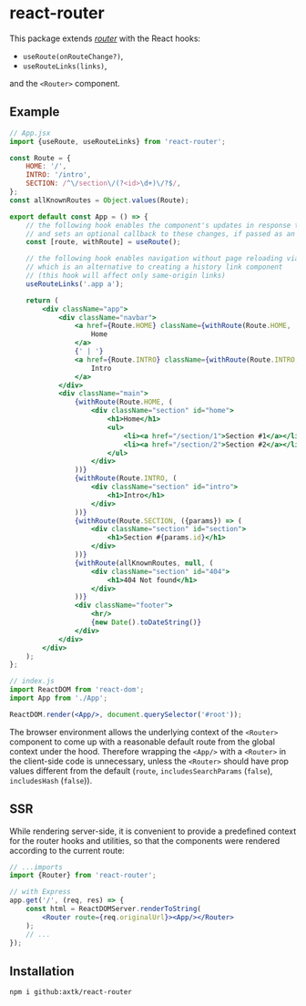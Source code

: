 # react-router

This package extends *[router](https://github.com/axtk/router)* with the React hooks:

- `useRoute(onRouteChange?)`,
- `useRouteLinks(links)`,

and the `<Router>` component.

## Example

```jsx
// App.jsx
import {useRoute, useRouteLinks} from 'react-router';

const Route = {
    HOME: '/',
    INTRO: '/intro',
    SECTION: /^\/section\/(?<id>\d+)\/?$/,
};
const allKnownRoutes = Object.values(Route);

export default const App = () => {
    // the following hook enables the component's updates in response to URL changes,
    // and sets an optional callback to these changes, if passed as an argument
    const [route, withRoute] = useRoute();

    // the following hook enables navigation without page reloading via plain links,
    // which is an alternative to creating a history link component
    // (this hook will affect only same-origin links)
    useRouteLinks('.app a');

    return (
        <div className="app">
            <div className="navbar">
                <a href={Route.HOME} className={withRoute(Route.HOME, 'active', '')}>
                    Home
                </a>
                {' | '}
                <a href={Route.INTRO} className={withRoute(Route.INTRO, 'active', '')}>
                    Intro
                </a>
            </div>
            <div className="main">
                {withRoute(Route.HOME, (
                    <div className="section" id="home">
                        <h1>Home</h1>
                        <ul>
                            <li><a href="/section/1">Section #1</a></li>
                            <li><a href="/section/2">Section #2</a></li>
                        </ul>
                    </div>
                ))}
                {withRoute(Route.INTRO, (
                    <div className="section" id="intro">
                        <h1>Intro</h1>
                    </div>
                ))}
                {withRoute(Route.SECTION, ({params}) => (
                    <div className="section" id="section">
                        <h1>Section #{params.id}</h1>
                    </div>
                ))}
                {withRoute(allKnownRoutes, null, (
                    <div className="section" id="404">
                        <h1>404 Not found</h1>
                    </div>
                ))}
                <div className="footer">
                    <hr/>
                    {new Date().toDateString()}
                </div>
            </div>
        </div>
    );
};
```

```jsx
// index.js
import ReactDOM from 'react-dom';
import App from './App';

ReactDOM.render(<App/>, document.querySelector('#root'));
```

The browser environment allows the underlying context of the `<Router>` component to come up with a reasonable default route from the global context under the hood. Therefore wrapping the `<App/>` with a `<Router>` in the client-side code is unnecessary, unless the `<Router>` should have prop values different from the default (`route`, `includesSearchParams` (`false`), `includesHash` (`false`)).

## SSR

While rendering server-side, it is convenient to provide a predefined context for the router hooks and utilities, so that the components were rendered according to the current route:

```jsx
// ...imports
import {Router} from 'react-router';

// with Express
app.get('/', (req, res) => {
    const html = ReactDOMServer.renderToString(
        <Router route={req.originalUrl}><App/></Router>
    );
    // ...
});
```

## Installation

```
npm i github:axtk/react-router
```
